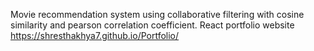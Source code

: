 Movie recommendation system using collaborative filtering with cosine similarity and pearson correlation coefficient.
React portfolio website https://shresthakhya7.github.io/Portfolio/
